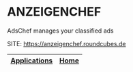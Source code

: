 # ANZEIGENCHEF
 
 AdsChef manages your classified ads
 
 SITE: https://anzeigenchef.roundcubes.de

 | [Applications](https://portable-linux-apps.github.io/apps.html) | [Home](https://portable-linux-apps.github.io)
 | --- | --- |

